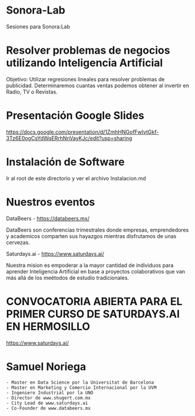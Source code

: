 # Sonora-Lab
Sesiones para Sonora:Lab

# Resolver problemas de negocios utilizando Inteligencia Artificial 
Objetivo: Utilizar regresiones lineales para resolver problemas de publicidad. Determinaremos cuantas ventas podemos obtener al invertir en Radio, TV o Revistas.

# Presentación Google Slides
https://docs.google.com/presentation/d/1ZmhHNGofFwIvtGkf-3Tz6E0ogCsYdWqERrhNnVayKJc/edit?usp=sharing

# Instalación de Software
Ir al root de este directorio y ver el archivo Instalacion.md

# Nuestros eventos
DataBeers - https://databeers.mx/

DataBeers son conferencias trimestrales donde empresas, emprendedores y academicos comparten sus hayazgos mientras disfrutamos de unas cervezas.

Saturdays.ai - https://www.saturdays.ai/

Nuestra mision es empoderar a la mayor cantidad de individuos para aprender Inteligencia Artificial en base a proyectos colaborativos que van más allá de los meétodos de estudio tradicionales.

# CONVOCATORIA ABIERTA PARA EL PRIMER CURSO DE SATURDAYS.AI EN HERMOSILLO 
https://www.saturdays.ai/

# Samuel Noriega
    - Master en Data Science por la Universitat de Barcelona
    - Master en Marketing y Comercio Internacional por la UVM
    - Ingeniero Industrial por la UNO
    - Director de www.shugert.com.mx
    - City Lead de www.saturdays.ai
    - Co-Founder de www.databeers.mx

